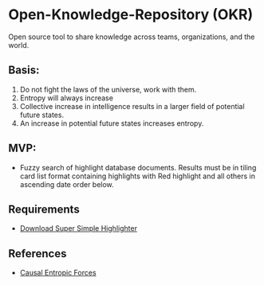 # Open-Knowledge-Repository (OKR)
Open source tool to share knowledge across teams, organizations, and the world.

## Basis:
1. Do not fight the laws of the universe, work with them.
2. Entropy will always increase
3. Collective increase in intelligence results in a larger field of potential future states.
4. An increase in potential future states increases entropy.

## MVP: 
- Fuzzy search of highlight database documents. Results must be in tiling card list format containing highlights with Red highlight and all others in ascending date order below.

## Requirements
- [Download Super Simple Highlighter](https://chrome.google.com/webstore/detail/super-simple-highlighter/hhlhjgianpocpoppaiihmlpgcoehlhio?hl=en)

## References
- [Causal Entropic Forces](https://www.alexwg.org/publications/PhysRevLett_110-168702.pdf)
